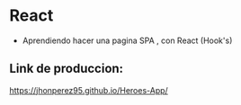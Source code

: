 # React

- Aprendiendo hacer una pagina SPA , con React (Hook's)

## Link de produccion:

https://jhonperez95.github.io/Heroes-App/
